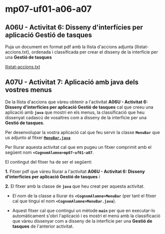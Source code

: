 # mp07-uf01-a06-a07


## A06U - Activitat 6: Disseny d'interfícies per aplicació Gestió de tasques

Puja un document en format pdf amb la llista d'accions adjunta (llistat-accions.txt), ordenada i classificada per crear el disseny de la interfície per una **Gestió de tasques**

[llistat-accions.txt](./llistat-accions.txt)


## A07U - Activitat 7: Aplicació amb java dels vostres menus

De la llista d'accions que vàreu obtenir a l'activitat **A06U - Activitat 6: Disseny d'interfícies per aplicació Gestió de tasques** cal que creeu una aplicació amb **`java`** que mostri en els menus, la classificació que heu dissenyat cadascú de vosaltres com a disseny de la interfície per una **Gestió de tasques**.

Per desenvolupar la vostra aplicació cal que feu servir la classe **`MenuBar`** que us adjunto al fitxer [**`MenuBar.java`**](./MenuBar.java)

Per lliurar aquesta activitat cal que em pugeu un fitxer comprimit amb el següent nom **`<CognomAlumne>mp07-uf01-a07`**.

El contingut del fitxer ha de ser el següent:

**1.** Fitxer pdf que vàreu lliurar a l'activitat **A06U - Activitat 6: Disseny d'interfícies per aplicació Gestió de tasques** i

**2.** El fitxer amb la classe de **`java`** que heu creat per aquesta activitat.

* El nom de la classe a lliurar és **`<CognomAlumne>MenuBar`** (per tant el fitxer cal que tingui el nom **`<CognomAlumne>MenuBar.java`**).

* Aquest fitxer cal que contingui un mètode **`main`** per que en executar-lo automàticament s'obri l'aplicació i es mostri el menú amb la classificació que vàreu dissenyar com a disseny de la interfície per una **Gestió de tasques** de l'anterior activitat.

